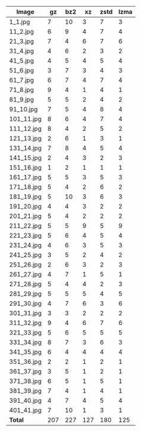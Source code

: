 | Image | gz | bz2 | xz | zstd | lzma |
|--------|------|------|------|------|------|
| 1_1.jpg | 7 | 10 | 3 | 7 | 3 |
| 11_2.jpg | 6 | 9 | 4 | 7 | 4 |
| 21_3.jpg | 7 | 4 | 6 | 7 | 6 |
| 31_4.jpg | 4 | 6 | 2 | 3 | 2 |
| 41_5.jpg | 4 | 5 | 4 | 5 | 4 |
| 51_6.jpg | 3 | 7 | 3 | 4 | 3 |
| 61_7.jpg | 6 | 7 | 4 | 7 | 4 |
| 71_8.jpg | 9 | 4 | 1 | 4 | 1 |
| 81_9.jpg | 5 | 5 | 2 | 4 | 2 |
| 91_10.jpg | 7 | 5 | 4 | 8 | 4 |
| 101_11.jpg | 8 | 6 | 4 | 7 | 4 |
| 111_12.jpg | 8 | 4 | 2 | 5 | 2 |
| 121_13.jpg | 2 | 6 | 1 | 3 | 1 |
| 131_14.jpg | 7 | 8 | 4 | 5 | 4 |
| 141_15.jpg | 2 | 4 | 3 | 2 | 3 |
| 151_16.jpg | 1 | 2 | 1 | 1 | 1 |
| 161_17.jpg | 5 | 5 | 3 | 5 | 3 |
| 171_18.jpg | 5 | 4 | 2 | 6 | 2 |
| 181_19.jpg | 5 | 10 | 3 | 6 | 3 |
| 191_20.jpg | 4 | 4 | 3 | 2 | 2 |
| 201_21.jpg | 5 | 4 | 2 | 2 | 2 |
| 211_22.jpg | 5 | 5 | 9 | 5 | 9 |
| 221_23.jpg | 5 | 6 | 4 | 5 | 4 |
| 231_24.jpg | 4 | 6 | 3 | 5 | 3 |
| 241_25.jpg | 3 | 5 | 2 | 4 | 2 |
| 251_26.jpg | 2 | 6 | 3 | 2 | 3 |
| 261_27.jpg | 4 | 7 | 1 | 5 | 1 |
| 271_28.jpg | 5 | 4 | 4 | 2 | 3 |
| 281_29.jpg | 5 | 5 | 5 | 4 | 5 |
| 291_30.jpg | 4 | 7 | 6 | 3 | 6 |
| 301_31.jpg | 3 | 3 | 2 | 2 | 2 |
| 311_32.jpg | 9 | 4 | 6 | 7 | 6 |
| 321_33.jpg | 5 | 6 | 5 | 5 | 5 |
| 331_34.jpg | 8 | 7 | 3 | 6 | 3 |
| 341_35.jpg | 6 | 4 | 4 | 4 | 4 |
| 351_36.jpg | 2 | 2 | 1 | 2 | 1 |
| 361_37.jpg | 3 | 5 | 1 | 2 | 1 |
| 371_38.jpg | 6 | 5 | 1 | 5 | 1 |
| 381_39.jpg | 7 | 4 | 1 | 4 | 1 |
| 391_40.jpg | 4 | 7 | 4 | 5 | 4 |
| 401_41.jpg | 7 | 10 | 1 | 3 | 1 |
| **Total** | 207 | 227 | 127 | 180 | 125 |
